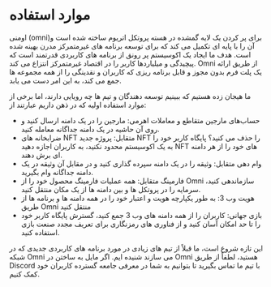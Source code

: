 # موارد استفاده

اومنی (omni)برای پر کردن یک لایه گمشده در هسته پروتکل اتریوم ساخته شده است و آن را با پایه ای تکمیل می کند که برای توسعه برنامه های غیرمتمرکز مدرن بهینه شده است. هدف ما ایجاد یک اکوسیستم پر رونق از برنامه های کاربردی قدرتمند است که پیچیدگی و میلیاردها کاربر را در اقتصاد غیرمتمرکز انتزاع می کند. Omni از طریق ارائه یک پلت فرم بدون مجوز و قابل برنامه ریزی که کاربران و نقدینگی را از همه مجموعه ها جمع می کند، به این امر دست می یابد.

ما هیجان زده هستیم که ببینیم توسعه دهندگان و تیم ها چه رویایی دارند، اما برخی از موارد استفاده اولیه که در ذهن داریم عبارتند از:

* حساب‌های مارجین متقاطع و معاملات اهرمی: مارجین را در یک دامنه ارسال کنید و روی آن حاشیه در یک دامنه جداگانه معامله کنید.
* ضرابخانه های NFT متقابل: پروژه جدید NFT را حذف می کنید؟ پایگاه کاربر خود را به یک اکوسیستم محدود نکنید، به کاربران اجازه دهید NFT های خود را از هر دامنه ای برش دهند.
* وام دهی متقابل: وثیقه را در یک دامنه سپرده گذاری کنید و در مقابل آن وثیقه در یک دامنه جداگانه وام بگیرید.
* فارمینگ متقابل: همه عملیات فارمینگ محصول خود را از Omni سازماندهی کنید، سرمایه را در پروتکل ها و بین دامنه ها از یک مکان منتقل کنید.
* هویت وب 3: به طور یکپارچه هویت و اعتبار خود را در همه دامنه ها و برنامه ها از طریق Omni منتقل کنید
* بازی جهانی: کاربران را از همه دامنه های وب 3 جمع کنید، گسترش پایگاه کاربر خود را تا حد امکان آسان کنید و از فناوری های رمزنگاری برای تعریف مجدد صنعت بازی استفاده کنید.

این تازه شروع است، ما قبلاً از تیم های زیادی در مورد برنامه های کاربردی جدیدی که در شبکه Omni می سازند شنیده ایم. اگر مایل به ساختن در Omni هستید، لطفاً از طریق Discord با تیم ما تماس بگیرید تا بتوانیم به شما در معرفی جامعه گسترده کاربران خود کمک کنیم.
